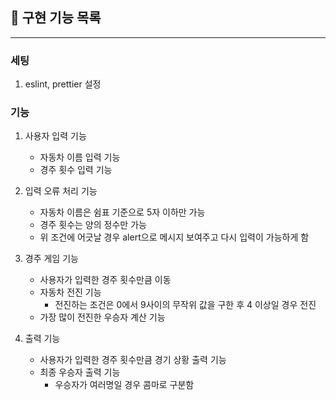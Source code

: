 ## 📝 구현 기능 목록

---

### 세팅

1. eslint, prettier 설정

### 기능

1. 사용자 입력 기능

   - 자동차 이름 입력 기능
   - 경주 횟수 입력 기능

2. 입력 오류 처리 기능

   - 자동차 이름은 쉼표 기준으로 5자 이하만 가능
   - 경주 횟수는 양의 정수만 가능
   - 위 조건에 어긋날 경우 alert으로 메시지 보여주고 다시 입력이 가능하게 함

3. 경주 게임 기능
   - 사용자가 입력한 경주 횟수만큼 이동
   - 자동차 전진 기능
     - 전진하는 조건은 0에서 9사이의 무작위 값을 구한 후 4 이상일 경우 전진
   - 가장 많이 전진한 우승자 계산 기능
4. 출력 기능
   - 사용자가 입력한 경주 횟수만큼 경기 상황 출력 기능
   - 최종 우승자 출력 기능
     - 우승자가 여러명일 경우 콤마로 구분함
